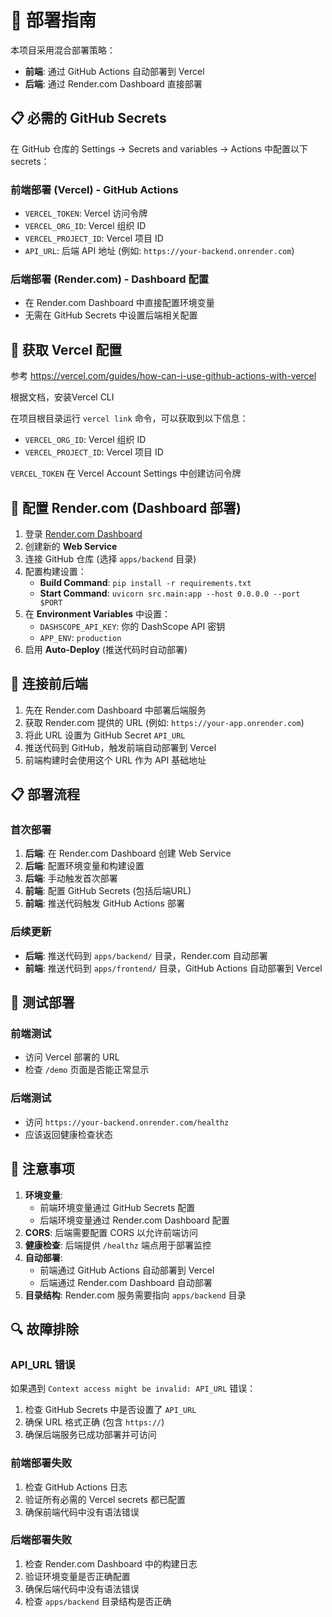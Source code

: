 # 🚀 部署指南

本项目采用混合部署策略：

- **前端**: 通过 GitHub Actions 自动部署到 Vercel
- **后端**: 通过 Render.com Dashboard 直接部署

## 📋 必需的 GitHub Secrets

在 GitHub 仓库的 Settings → Secrets and variables → Actions 中配置以下 secrets：

### 前端部署 (Vercel) - GitHub Actions

- `VERCEL_TOKEN`: Vercel 访问令牌
- `VERCEL_ORG_ID`: Vercel 组织 ID
- `VERCEL_PROJECT_ID`: Vercel 项目 ID
- `API_URL`: 后端 API 地址 (例如: `https://your-backend.onrender.com`)

### 后端部署 (Render.com) - Dashboard 配置

- 在 Render.com Dashboard 中直接配置环境变量
- 无需在 GitHub Secrets 中设置后端相关配置

## 🔧 获取 Vercel 配置

参考 <https://vercel.com/guides/how-can-i-use-github-actions-with-vercel>

根据文档，安装Vercel CLI

在项目根目录运行 `vercel link` 命令，可以获取到以下信息：

- `VERCEL_ORG_ID`: Vercel 组织 ID
- `VERCEL_PROJECT_ID`: Vercel 项目 ID

`VERCEL_TOKEN` 在 Vercel Account Settings 中创建访问令牌

## 🔧 配置 Render.com (Dashboard 部署)

1. 登录 [Render.com Dashboard](https://dashboard.render.com)
2. 创建新的 **Web Service**
3. 连接 GitHub 仓库 (选择 `apps/backend` 目录)
4. 配置构建设置：
   - **Build Command**: `pip install -r requirements.txt`
   - **Start Command**: `uvicorn src.main:app --host 0.0.0.0 --port $PORT`
5. 在 **Environment Variables** 中设置：
   - `DASHSCOPE_API_KEY`: 你的 DashScope API 密钥
   - `APP_ENV`: `production`
6. 启用 **Auto-Deploy** (推送代码时自动部署)

## 🔗 连接前后端

1. 先在 Render.com Dashboard 中部署后端服务
2. 获取 Render.com 提供的 URL (例如: `https://your-app.onrender.com`)
3. 将此 URL 设置为 GitHub Secret `API_URL`
4. 推送代码到 GitHub，触发前端自动部署到 Vercel
5. 前端构建时会使用这个 URL 作为 API 基础地址

## 📋 部署流程

### 首次部署

1. **后端**: 在 Render.com Dashboard 创建 Web Service
2. **后端**: 配置环境变量和构建设置
3. **后端**: 手动触发首次部署
4. **前端**: 配置 GitHub Secrets (包括后端URL)
5. **前端**: 推送代码触发 GitHub Actions 部署

### 后续更新

- **后端**: 推送代码到 `apps/backend/` 目录，Render.com 自动部署
- **前端**: 推送代码到 `apps/frontend/` 目录，GitHub Actions 自动部署到 Vercel

## 🧪 测试部署

### 前端测试

- 访问 Vercel 部署的 URL
- 检查 `/demo` 页面是否能正常显示

### 后端测试

- 访问 `https://your-backend.onrender.com/healthz`
- 应该返回健康检查状态

## 📝 注意事项

1. **环境变量**:
   - 前端环境变量通过 GitHub Secrets 配置
   - 后端环境变量通过 Render.com Dashboard 配置
2. **CORS**: 后端需要配置 CORS 以允许前端访问
3. **健康检查**: 后端提供 `/healthz` 端点用于部署监控
4. **自动部署**:
   - 前端通过 GitHub Actions 自动部署到 Vercel
   - 后端通过 Render.com Dashboard 自动部署
5. **目录结构**: Render.com 服务需要指向 `apps/backend` 目录

## 🔍 故障排除

### API_URL 错误

如果遇到 `Context access might be invalid: API_URL` 错误：

1. 检查 GitHub Secrets 中是否设置了 `API_URL`
2. 确保 URL 格式正确 (包含 `https://`)
3. 确保后端服务已成功部署并可访问

### 前端部署失败

1. 检查 GitHub Actions 日志
2. 验证所有必需的 Vercel secrets 都已配置
3. 确保前端代码中没有语法错误

### 后端部署失败

1. 检查 Render.com Dashboard 中的构建日志
2. 验证环境变量是否正确配置
3. 确保后端代码中没有语法错误
4. 检查 `apps/backend` 目录结构是否正确
